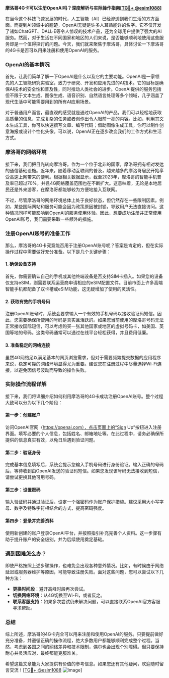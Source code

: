 **摩洛哥4G卡可以注册OpenAI吗？深度解析与实际操作指南[[TG💪+ @esim1088](https://t.me/s/esim1088)]**

在当今这个科技飞速发展的时代，人工智能（AI）已经渗透到我们生活的方方面面。而提到AI领域中的翘楚，OpenAI无疑是许多人耳熟能详的名字。它不仅开发了诸如ChatGPT、DALL·E等令人惊叹的技术产品，还为全球用户提供了强大的AI服务。然而，对于生活在不同国家和地区的人们来说，是否能够顺利地使用这些服务却是一个值得探讨的问题。今天，我们就来聚焦于摩洛哥，具体讨论一下摩洛哥的4G卡是否可以用来注册和使用OpenAI的服务。

### OpenAI的基本情况

首先，让我们简单了解一下OpenAI是什么以及它的主要功能。OpenAI是一家领先的人工智能研究实验室，致力于研究、开发和应用先进的AI技术。它的目标是确保AI技术的安全性和普及性，同时推动人类社会的进步。OpenAI提供的服务包括但不限于文本生成、图像生成、语音识别、自然语言处理等多个领域，几乎涵盖了现代生活中可能需要用到的所有AI应用场景。

对于普通用户而言，最直观的感受就是通过OpenAI的产品，我们可以轻松地获取高质量的信息、完成复杂的任务或者创作出令人眼前一亮的内容。比如，利用其文本生成工具，你可以快速撰写文章、编写代码；借助图像生成工具，你可以制作创意海报或设计个性化头像。可以说，OpenAI正在逐步改变我们的工作方式和生活方式。

### 摩洛哥的网络环境

接下来，我们把目光转向摩洛哥。作为一个位于北非的国家，摩洛哥拥有相对发达的通信基础设施。近年来，随着移动互联网的普及，越来越多的摩洛哥居民开始享受高速上网带来的便利。根据相关数据显示，截至2023年，摩洛哥的智能手机普及率已超过70%，并且4G网络覆盖范围也在不断扩大。这意味着，无论是本地居民还是外来游客，在摩洛哥都能够较为方便地接入互联网。

不过，尽管摩洛哥的网络环境总体上处于良好状态，但仍然存在一些限制因素。例如，某些国际网站和服务可能会因为政策原因被封锁，导致用户无法直接访问。这种情况同样可能影响到OpenAI的服务使用体验。因此，想要成功注册并正常使用OpenAI账号，我们需要采取一些额外的措施。

### 注册OpenAI账号的准备工作

那么，摩洛哥的4G卡究竟能否用于注册OpenAI账号呢？答案是肯定的，但在实际操作过程中需要做好充分准备。以下是几个关键步骤：

#### 1. 确保设备支持
首先，你需要确认自己的手机或其他终端设备是否支持SIM卡插入。如果您的设备仅支持eSIM，则需要联系运营商申请相应的eSIM配置文件。目前市面上许多高端智能手机都配备了双卡槽或eSIM功能，这无疑增加了使用的灵活性。

#### 2. 获取有效的手机号码
注册OpenAI账号时，系统会要求输入一个有效的手机号码以接收验证码短信。因此，您需要确保所使用的号码是真实且活跃的。如果您当前使用的摩洛哥号码无法正常接收国际短信，可以考虑购买一张其他国家或地区的虚拟号码卡，如美国、英国等地的号码。这类号码通常可以通过在线平台轻松获得，并且费用低廉。

#### 3. 准备稳定的网络连接
虽然4G网络足以满足基本的网页浏览需求，但对于需要频繁提交数据的应用程序来说，稳定可靠的网络环境显得尤为重要。建议您在注册过程中尽量选择Wi-Fi连接，以避免因信号波动而导致的操作失败。

### 实际操作流程详解

接下来，我们将详细介绍如何利用摩洛哥的4G卡成功注册OpenAI账号。整个过程大致可以分为以下几个阶段：

#### 第一步：创建账户
访问OpenAI官网（https://openai.com），点击页面上的“Sign Up”按钮进入注册界面。填写必要的个人信息，包括姓名、邮箱地址等。在此过程中，请务必确保所提供的信息真实有效，以免日后遇到验证问题。

#### 第二步：验证身份
完成基本信息填写后，系统会提示您输入手机号码进行身份验证。输入正确的号码后，等待收到由OpenAI发送的验证码短信。如果您发现该号码无法接收到短信，请尝试更换其他可用号码。

#### 第三步：设置密码
输入验证码并通过验证后，设定一个强密码作为账户保护措施。建议采用大小写字母、数字及特殊字符相结合的方式，提高密码强度。

#### 第四步：登录并完善资料
使用新创建的账户登录OpenAI平台，并按照指引补充完善个人资料。这一步骤有助于提升账户的安全级别，并为后续使用奠定基础。

### 遇到困难怎么办？

即使严格按照上述步骤操作，也难免会出现各种意外情况。比如，有时候由于网络延迟或服务器维护等原因，可能导致注册失败。面对这些问题，您可以尝试以下几种方法：

- **更换时间段**：避开高峰时段再次尝试。
- **切换网络环境**：从4G切换至Wi-Fi，或者反之。
- **联系客服支持**：如果多次尝试仍未解决问题，可以直接联系OpenAI官方客服寻求帮助。

### 总结

综上所述，摩洛哥的4G卡完全可以用来注册和使用OpenAI的服务。只要提前做好充分准备，并遵循正确的操作流程，绝大多数用户都能够顺利完成整个过程。当然，考虑到各国之间的网络差异和技术限制，偶尔也会出现个别障碍。但只要保持耐心并灵活应对，最终都能克服难关。

希望这篇文章能为大家提供有价值的参考信息。如果您还有其他疑问，欢迎随时留言交流！[[TG💪+ @esim1088](https://t.me/s/esim1088) ![Image](https://i.postimg.cc/4NQfJmqS/Snipaste-2025-05-13-00-14-12.png)]